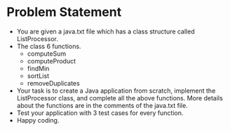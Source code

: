 # Problem Statement

* You are given a java.txt file which has a class structure called ListProcessor.
* The class 6 functions. 
  - computeSum
  - computeProduct
  - findMin
  - sortList
  - removeDuplicates
* Your task is to create a Java application from scratch, implement the ListProcessor class, and complete all the above functions. More details about the functions are in the comments of the java.txt file.
* Test your application with 3 test cases for every function. 
* Happy coding.
